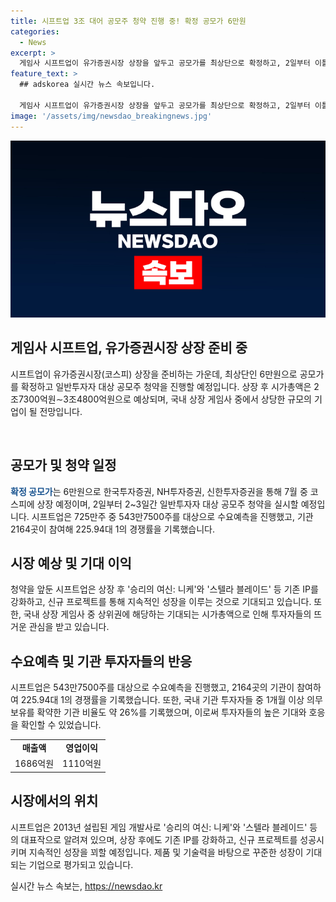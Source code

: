 ```yaml
---
title: 시프트업 3조 대어 공모주 청약 진행 중! 확정 공모가 6만원
categories:
  - News
excerpt: >
  게임사 시프트업이 유가증권시장 상장을 앞두고 공모가를 최상단으로 확정하고, 2일부터 이틀간 일반투자자 대상 공모주 청약을 진행한다. 공모주식수인 725만주 중 75%에 해당하는 543만7500주에 대한 수요예측에서 2164곳의 기관이 참여해 225.94대 1의 경쟁률을 기록했다. 이에 시프트업은 상장 후 지속적인 성장을 모색하며 기대를 모은다. (150자)
feature_text: >
  ## adskorea 실시간 뉴스 속보입니다.

  게임사 시프트업이 유가증권시장 상장을 앞두고 공모가를 최상단으로 확정하고, 2일부터 이틀간 일반투자자 대상 공모주 청약을 진행한다. 공모주식수인 725만주 중 75%에 해당하는 543만7500주에 대한 수요예측에서 2164곳의 기관이 참여해 225.94대 1의 경쟁률을 기록했다. 이에 시프트업은 상장 후 지속적인 성장을 모색하며 기대를 모은다. (150자)
image: '/assets/img/newsdao_breakingnews.jpg'
---
```


<p><img src="/assets/img/newsdao_breakingnews.jpg" alt="adskorea 속보" /></p>

<h2 data-ke-size="size26">게임사 시프트업, 유가증권시장 상장 준비 중</h2>

<p>시프트업이 유가증권시장(코스피) 상장을 준비하는 가운데, 최상단인 6만원으로 공모가를 확정하고 일반투자자 대상 공모주 청약을 진행할 예정입니다. 상장 후 시가총액은 2조7300억원∼3조4800억원으로 예상되며, 국내 상장 게임사 중에서 상당한 규모의 기업이 될 전망입니다.</p>

<p data-ke-size="size16"><br></p>

<h2 data-ke-size="size24">공모가 및 청약 일정</h2>

<p><b><span style="color: #1a5490;">확정 공모가</span></b>는 6만원으로 한국투자증권, NH투자증권, 신한투자증권을 통해 7월 중 코스피에 상장 예정이며, 2일부터 2~3일간 일반투자자 대상 공모주 청약을 실시할 예정입니다. 시프트업은 725만주 중 543만7500주를 대상으로 수요예측을 진행했고, 기관 2164곳이 참여해 225.94대 1의 경쟁률을 기록했습니다.</p>

<p data-ke-size="size16"></p>

<h2 data-ke-size="size24">시장 예상 및 기대 이익</h2>

<p>청약을 앞둔 시프트업은 상장 후 '승리의 여신: 니케'와 '스텔라 블레이드' 등 기존 IP를 강화하고, 신규 프로젝트를 통해 지속적인 성장을 이루는 것으로 기대되고 있습니다. 또한, 국내 상장 게임사 중 상위권에 해당하는 기대되는 시가총액으로 인해 투자자들의 뜨거운 관심을 받고 있습니다.</p>

<p data-ke-size="size16"></p>

<h2 data-ke-size="size24">수요예측 및 기관 투자자들의 반응</h2>

<p>시프트업은 543만7500주를 대상으로 수요예측을 진행했고, 2164곳의 기관이 참여하여 225.94대 1의 경쟁률을 기록했습니다. 또한, 국내 기관 투자자들 중 1개월 이상 의무보유를 확약한 기관 비율도 약 26%를 기록했으며, 이로써 투자자들의 높은 기대와 호응을 확인할 수 있었습니다.</p>

<p data-ke-size="size16"></p>

<table>
<tbody>
<tr>
<td style="text-align: center; height: 17px;"><b>매출액</b></td>
<td style="text-align: center; height: 17px;"><b>영업이익</b></td>
</tr>
<tr>
<td style="text-align: center; height: 17px;">1686억원</td>
<td style="text-align: center; height: 17px;">1110억원</td>
</tr>
</tbody>
</table>

<p data-ke-size="size16"></p>

<h2 data-ke-size="size24">시장에서의 위치</h2>

<p>시프트업은 2013년 설립된 게임 개발사로 '승리의 여신: 니케'와 '스텔라 블레이드' 등의 대표작으로 알려져 있으며, 상장 후에도 기존 IP를 강화하고, 신규 프로젝트를 성공시키며 지속적인 성장을 꾀할 예정입니다. 제품 및 기술력을 바탕으로 꾸준한 성장이 기대되는 기업으로 평가되고 있습니다.</p>
실시간 뉴스 속보는, <a href="https://newsdao.kr" rel="dofollow">https://newsdao.kr</a>


